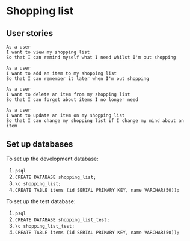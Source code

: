 # Shopping list

## User stories

```
As a user
I want to view my shopping list
So that I can remind myself what I need whilst I'm out shopping
```

```
As a user
I want to add an item to my shopping list
So that I can remember it later when I'm out shopping
```

```
As a user
I want to delete an item from my shopping list
So that I can forget about items I no longer need
```

```
As a user
I want to update an item on my shopping list
So that I can change my shopping list if I change my mind about an item
```

## Set up databases

To set up the development database:
1. `psql`
2. `CREATE DATABASE shopping_list;`
3. `\c shopping_list;`
4. `CREATE TABLE items (id SERIAL PRIMARY KEY, name VARCHAR(50));`

To set up the test database:
1. `psql`
2. `CREATE DATABASE shopping_list_test;`
3. `\c shopping_list_test;`
4. `CREATE TABLE items (id SERIAL PRIMARY KEY, name VARCHAR(50));`
